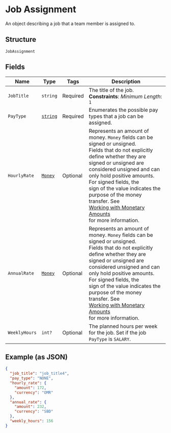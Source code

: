 
# Job Assignment

An object describing a job that a team member is assigned to.

## Structure

`JobAssignment`

## Fields

| Name | Type | Tags | Description |
|  --- | --- | --- | --- |
| `JobTitle` | `string` | Required | The title of the job.<br>**Constraints**: *Minimum Length*: `1` |
| `PayType` | [`string`](../../doc/models/job-assignment-pay-type.md) | Required | Enumerates the possible pay types that a job can be assigned. |
| `HourlyRate` | [`Money`](../../doc/models/money.md) | Optional | Represents an amount of money. `Money` fields can be signed or unsigned.<br>Fields that do not explicitly define whether they are signed or unsigned are<br>considered unsigned and can only hold positive amounts. For signed fields, the<br>sign of the value indicates the purpose of the money transfer. See<br>[Working with Monetary Amounts](https://developer.squareup.com/docs/build-basics/working-with-monetary-amounts)<br>for more information. |
| `AnnualRate` | [`Money`](../../doc/models/money.md) | Optional | Represents an amount of money. `Money` fields can be signed or unsigned.<br>Fields that do not explicitly define whether they are signed or unsigned are<br>considered unsigned and can only hold positive amounts. For signed fields, the<br>sign of the value indicates the purpose of the money transfer. See<br>[Working with Monetary Amounts](https://developer.squareup.com/docs/build-basics/working-with-monetary-amounts)<br>for more information. |
| `WeeklyHours` | `int?` | Optional | The planned hours per week for the job. Set if the job `PayType` is `SALARY`. |

## Example (as JSON)

```json
{
  "job_title": "job_title4",
  "pay_type": "NONE",
  "hourly_rate": {
    "amount": 172,
    "currency": "OMR"
  },
  "annual_rate": {
    "amount": 232,
    "currency": "SBD"
  },
  "weekly_hours": 156
}
```

